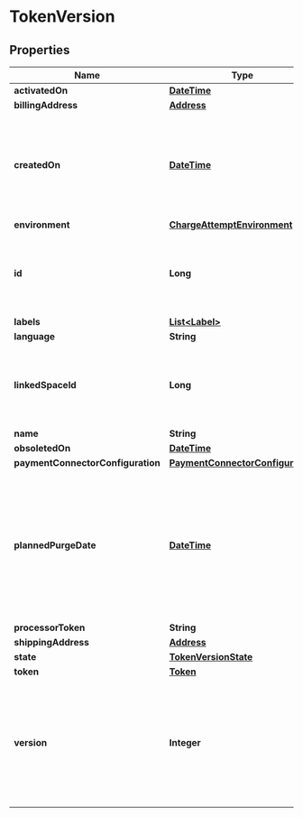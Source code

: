
# TokenVersion

## Properties
Name | Type | Description | Notes
------------ | ------------- | ------------- | -------------
**activatedOn** | [**DateTime**](DateTime.md) |  |  [optional]
**billingAddress** | [**Address**](Address.md) |  |  [optional]
**createdOn** | [**DateTime**](DateTime.md) | The created on date indicates the date on which the entity was stored into the database. |  [optional]
**environment** | [**ChargeAttemptEnvironment**](ChargeAttemptEnvironment.md) |  |  [optional]
**id** | **Long** | The ID is the primary key of the entity. The ID identifies the entity uniquely. |  [optional]
**labels** | [**List&lt;Label&gt;**](Label.md) |  |  [optional]
**language** | **String** |  |  [optional]
**linkedSpaceId** | **Long** | The linked space id holds the ID of the space to which the entity belongs to. |  [optional]
**name** | **String** |  |  [optional]
**obsoletedOn** | [**DateTime**](DateTime.md) |  |  [optional]
**paymentConnectorConfiguration** | [**PaymentConnectorConfiguration**](PaymentConnectorConfiguration.md) |  |  [optional]
**plannedPurgeDate** | [**DateTime**](DateTime.md) | The planned purge date indicates when the entity is permanently removed. When the date is null the entity is not planned to be removed. |  [optional]
**processorToken** | **String** |  |  [optional]
**shippingAddress** | [**Address**](Address.md) |  |  [optional]
**state** | [**TokenVersionState**](TokenVersionState.md) |  |  [optional]
**token** | [**Token**](Token.md) |  |  [optional]
**version** | **Integer** | The version number indicates the version of the entity. The version is incremented whenever the entity is changed. |  [optional]



